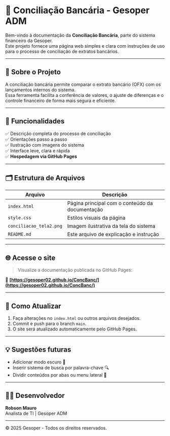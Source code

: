 # 📘 Conciliação Bancária - Gesoper ADM

Bem-vindo à documentação da **Conciliação Bancária**, parte do sistema financeiro da Gesoper.  
Este projeto fornece uma página web simples e clara com instruções de uso para o processo de conciliação de extratos bancários.

---

## 📄 Sobre o Projeto

A conciliação bancária permite comparar o extrato bancário (OFX) com os lançamentos internos do sistema.  
Essa ferramenta facilita a conferência de valores, o ajuste de diferenças e o controle financeiro de forma mais segura e eficiente.

---

## 🧭 Funcionalidades

✅ Descrição completa do processo de conciliação  
✅ Orientações passo a passo  
✅ Ilustração com imagens do sistema  
✅ Interface leve, clara e rápida  
✅ **Hospedagem via GitHub Pages**

---

## 🗂️ Estrutura de Arquivos

| Arquivo               | Descrição                                      |
|-----------------------|-----------------------------------------------|
| `index.html`          | Página principal com o conteúdo da documentação |
| `style.css`           | Estilos visuais da página                     |
| `conciliacao_tela2.png` | Imagem ilustrativa da tela do sistema        |
| `README.md`           | Este arquivo de explicação e instrução        |

---

## 🌐 Acesse o site

> Visualize a documentação publicada no GitHub Pages:

🔗 **[https://gesoper02.github.io/ConcBanc/](https://gesoper02.github.io/ConcBanc/)**

---

## 🚀 Como Atualizar

1. Faça alterações no `index.html` ou outros arquivos desejados.
2. Commit e push para o branch `main`.
3. O site será atualizado automaticamente pelo GitHub Pages.

---

## 💡 Sugestões futuras

- Adicionar modo escuro 🌙  
- Inserir sistema de busca por palavra-chave 🔍  
- Dividir conteúdos por abas ou menu lateral 📑  

---

## 👨‍💻 Desenvolvedor

**Robson Mauro**  
Analista de TI | Gesoper ADM

---

&copy; 2025 Gesoper - Todos os direitos reservados.
